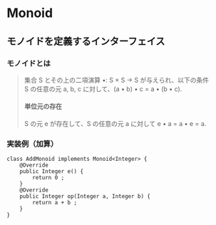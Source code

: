 # Monoid
## モノイドを定義するインターフェイス

### モノイドとは
> 集合 S とその上の二項演算 •: S × S → S が与えられ、以下の条件 <br>
> S の任意の元 a, b, c に対して、(a • b) • c = a • (b • c).
> #### 単位元の存在
> S の元 e が存在して、S の任意の元 a に対して e • a = a • e = a.

### 実装例（加算）
```
class AddMonoid implements Monoid<Integer> {
    @Override
    public Integer e() {
        return 0 ;
    }
    @Override
    public Integer op(Integer a, Integer b) {
        return a + b ;
    }
}
```
